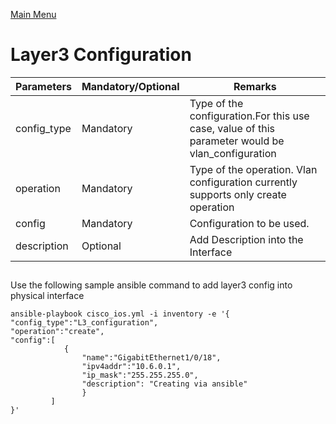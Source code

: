 [Main Menu](../README.md)
# Layer3 Configuration


| Parameters | Mandatory/Optional |Remarks |
| ------ | ---------- |----------|
| config_type | Mandatory | Type of the configuration.For this use case, value of this parameter would be vlan_configuration |
| operation |Mandatory | Type of the operation. Vlan  configuration currently supports only create operation |
| config | Mandatory| Configuration to be used.|
| description | Optional | Add Description into the Interface| 

## 
Use the following sample ansible command to add layer3 config into physical interface
```shell
ansible-playbook cisco_ios.yml -i inventory -e '{
"config_type":"L3_configuration",
"operation":"create",
"config":[
            {
                "name":"GigabitEthernet1/0/18",
                "ipv4addr":"10.6.0.1",
                "ip_mask":"255.255.255.0",
                "description": "Creating via ansible"
                }
         ]
}'
```

